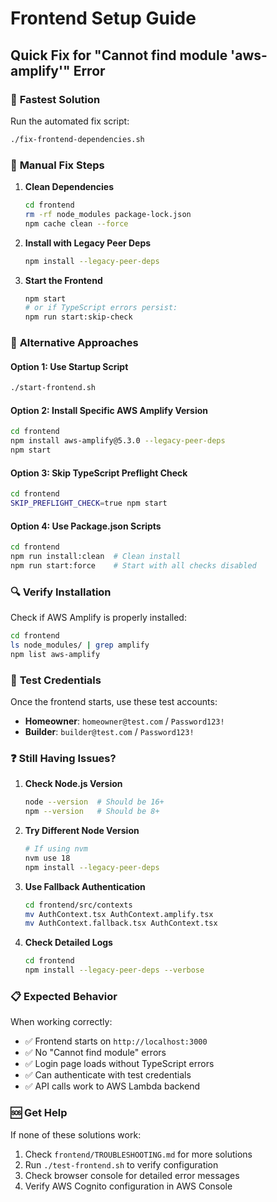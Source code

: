 # Frontend Setup Guide

## Quick Fix for "Cannot find module 'aws-amplify'" Error

### 🚀 **Fastest Solution**

Run the automated fix script:
```bash
./fix-frontend-dependencies.sh
```

### 🔧 **Manual Fix Steps**

1. **Clean Dependencies**
   ```bash
   cd frontend
   rm -rf node_modules package-lock.json
   npm cache clean --force
   ```

2. **Install with Legacy Peer Deps**
   ```bash
   npm install --legacy-peer-deps
   ```

3. **Start the Frontend**
   ```bash
   npm start
   # or if TypeScript errors persist:
   npm run start:skip-check
   ```

### 🎯 **Alternative Approaches**

#### Option 1: Use Startup Script
```bash
./start-frontend.sh
```

#### Option 2: Install Specific AWS Amplify Version
```bash
cd frontend
npm install aws-amplify@5.3.0 --legacy-peer-deps
npm start
```

#### Option 3: Skip TypeScript Preflight Check
```bash
cd frontend
SKIP_PREFLIGHT_CHECK=true npm start
```

#### Option 4: Use Package.json Scripts
```bash
cd frontend
npm run install:clean  # Clean install
npm run start:force    # Start with all checks disabled
```

### 🔍 **Verify Installation**

Check if AWS Amplify is properly installed:
```bash
cd frontend
ls node_modules/ | grep amplify
npm list aws-amplify
```

### 🧪 **Test Credentials**

Once the frontend starts, use these test accounts:
- **Homeowner**: `homeowner@test.com` / `Password123!`
- **Builder**: `builder@test.com` / `Password123!`

### ❓ **Still Having Issues?**

1. **Check Node.js Version**
   ```bash
   node --version  # Should be 16+ 
   npm --version   # Should be 8+
   ```

2. **Try Different Node Version**
   ```bash
   # If using nvm
   nvm use 18
   npm install --legacy-peer-deps
   ```

3. **Use Fallback Authentication**
   ```bash
   cd frontend/src/contexts
   mv AuthContext.tsx AuthContext.amplify.tsx
   mv AuthContext.fallback.tsx AuthContext.tsx
   ```

4. **Check Detailed Logs**
   ```bash
   cd frontend
   npm install --legacy-peer-deps --verbose
   ```

### 📋 **Expected Behavior**

When working correctly:
- ✅ Frontend starts on `http://localhost:3000`
- ✅ No "Cannot find module" errors
- ✅ Login page loads without TypeScript errors
- ✅ Can authenticate with test credentials
- ✅ API calls work to AWS Lambda backend

### 🆘 **Get Help**

If none of these solutions work:
1. Check `frontend/TROUBLESHOOTING.md` for more solutions
2. Run `./test-frontend.sh` to verify configuration
3. Check browser console for detailed error messages
4. Verify AWS Cognito configuration in AWS Console